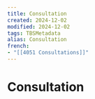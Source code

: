 ```yaml
---
title: Consultation
created: 2024-12-02
modified: 2024-12-02
tags: TBSMetadata
alias: Consultation
french:
- "[[4051 Consultations]]"
---
```

# Consultation
